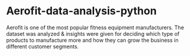 # Aerofit-data-analysis-python
Aerofit is one of the most popular fitness equipment manufacturers. The dataset was analyzed & insights were given for deciding which type of products to manufacture more and how they can grow the business in different customer segments.
